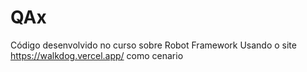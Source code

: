 # QAx
Código desenvolvido no curso sobre Robot Framework 
Usando o site https://walkdog.vercel.app/ como cenario
